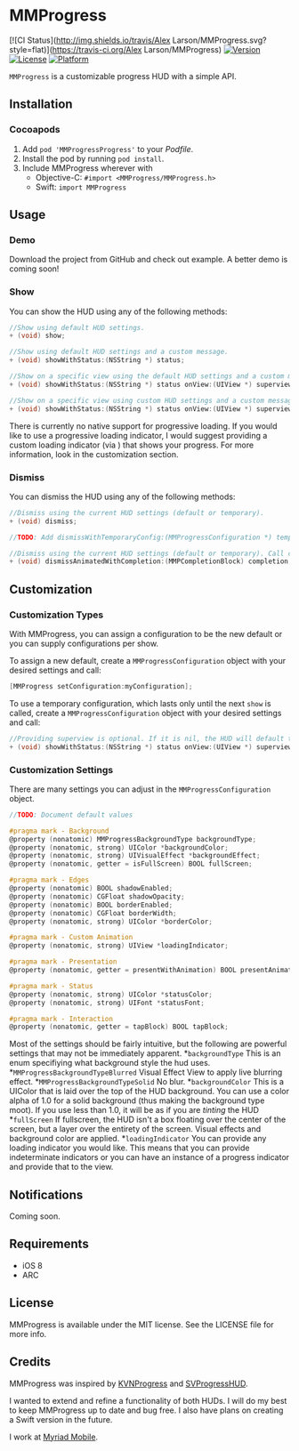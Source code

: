 # MMProgress

[![CI Status](http://img.shields.io/travis/Alex Larson/MMProgress.svg?style=flat)](https://travis-ci.org/Alex Larson/MMProgress)
[![Version](https://img.shields.io/cocoapods/v/MMProgress.svg?style=flat)](http://cocoapods.org/pods/MMProgress)
[![License](https://img.shields.io/cocoapods/l/MMProgress.svg?style=flat)](http://cocoapods.org/pods/MMProgress)
[![Platform](https://img.shields.io/cocoapods/p/MMProgress.svg?style=flat)](http://cocoapods.org/pods/MMProgress)

`MMProgress` is a customizable progress HUD with a simple API.

## Installation

### Cocoapods

1. Add `pod 'MMProgressProgress'` to your *Podfile*.
2. Install the pod by running `pod install`.
3. Include MMProgress wherever with
	* Objective-C: `#import <MMProgress/MMProgress.h>`
	* Swift: `import MMProgress`

## Usage

### Demo

Download the project from GitHub and check out example. A better demo is coming soon!

### Show

You can show the HUD using any of the following methods:

```objective-c
//Show using default HUD settings.
+ (void) show;

//Show using default HUD settings and a custom message.
+ (void) showWithStatus:(NSString *) status;

//Show on a specific view using the default HUD settings and a custom message.
+ (void) showWithStatus:(NSString *) status onView:(UIView *) superview;

//Show on a specific view using custom HUD settings and a custom message.
+ (void) showWithStatus:(NSString *) status onView:(UIView *) superview temporaryConfig:(MMProgressConfiguration *) tempConfig;
```

There is currently no native support for progressive loading. If you would like to use a progressive loading indicator, I would suggest providing a custom loading indicator (via ) that shows your progress. For more information, look in the customization section.

### Dismiss

You can dismiss the HUD using any of the following methods:

```objective-c
//Dismiss using the current HUD settings (default or temporary).
+ (void) dismiss;

//TODO: Add dismissWithTemporaryConfig:(MMProgressConfiguration *) tempConfig;

//Dismiss using the current HUD settings (default or temporary). Call completion upon dismiss.
+ (void) dismissAnimatedWithCompletion:(MMPCompletionBlock) completion;
```

## Customization

### Customization Types

With MMProgress, you can assign a configuration to be the new default or you can supply configurations per show. 

To assign a new default, create a `MMProgressConfiguration` object with your desired settings and call:
```objective-c
[MMProgress setConfiguration:myConfiguration];
```

To use a temporary configuration, which lasts only until the next `show` is called, create a `MMProgressConfiguration` object with your desired settings and call:
```objective-c
//Providing superview is optional. If it is nil, the HUD will default to the entire screen
+ (void) showWithStatus:(NSString *) status onView:(UIView *) superview temporaryConfig:(MMProgressConfiguration *) tempConfig;
```

### Customization Settings

There are many settings you can adjust in the `MMProgressConfiguration` object.

```objective-c
//TODO: Document default values

#pragma mark - Background
@property (nonatomic) MMProgressBackgroundType backgroundType;
@property (nonatomic, strong) UIColor *backgroundColor;
@property (nonatomic, strong) UIVisualEffect *backgroundEffect;
@property (nonatomic, getter = isFullScreen) BOOL fullScreen;

#pragma mark - Edges
@property (nonatomic) BOOL shadowEnabled;
@property (nonatomic) CGFloat shadowOpacity;
@property (nonatomic) BOOL borderEnabled;
@property (nonatomic) CGFloat borderWidth;
@property (nonatomic, strong) UIColor *borderColor;

#pragma mark - Custom Animation
@property (nonatomic, strong) UIView *loadingIndicator;

#pragma mark - Presentation
@property (nonatomic, getter = presentWithAnimation) BOOL presentAnimated;

#pragma mark - Status
@property (nonatomic, strong) UIColor *statusColor;
@property (nonatomic, strong) UIFont *statusFont;

#pragma mark - Interaction
@property (nonatomic, getter = tapBlock) BOOL tapBlock;
```

Most of the settings should be fairly intuitive, but the following are powerful settings that may not be immediately apparent.
*`backgroundType` This is an enum specifiying what background style the hud uses.
	*`MMProgressBackgroundTypeBlurred` Visual Effect View to apply live blurring effect.
	*`MMProgressBackgroundTypeSolid` No blur.
*`backgroundColor` This is a UIColor that is laid over the top of the HUD background. You can use a color alpha of 1.0 for a solid background (thus making the background type moot). If you use less than 1.0, it will be as if you are *tinting* the HUD
*`fullScreen` If fullscreen, the HUD isn't a box floating over the center of the screen, but a layer over the entirety of the screen. Visual effects and background color are applied.
*`loadingIndicator` You can provide any loading indicator you would like. This means that you can provide indeterminate indicators or you can have an instance of a progress indicator and provide that to the view.


## Notifications

Coming soon.

## Requirements

* iOS 8
* ARC

## License

MMProgress is available under the MIT license. See the LICENSE file for more info.

## Credits

MMProgress was inspired by [KVNProgress](https://github.com/AssistoLab/KVNProgress) and [SVProgressHUD](https://github.com/SVProgressHUD/SVProgressHUD).

I wanted to extend and refine a functionality of both HUDs. I will do my best to keep MMProgress up to date and bug free. I also have plans on creating a Swift version in the future.

I work at [Myriad Mobile](https://myriadmobile.com/).